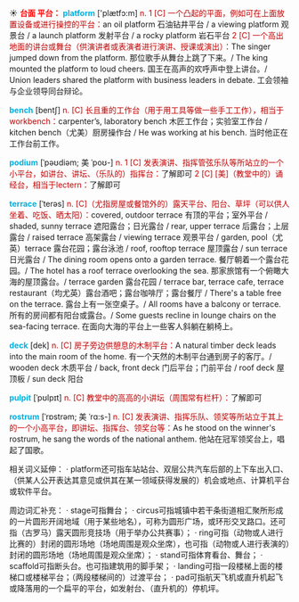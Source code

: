 ☀ <font color="red">**台面 平台：**</font>
<font color="sky blue">**platform**</font> ['plætfɔ:m] 
<font color="#c00000">n. 1 [C] 一个凸起的平面，例如可在上面放置设备或进行操控的平台：</font>an oil platform 石油钻井平台 / a viewing platform 观景台 / a launch platform 发射平台 / a rocky platform 岩石平台 <font color="#c00000">2 [C] 一个高出地面的讲台或舞台（供演讲者或表演者进行演讲、授课或演出）：</font>The singer jumped down from the platform. 那位歌手从舞台上跳了下来。/ The king mounted the platform to loud cheers. 国王在高声的欢呼声中登上讲台。/ Union leaders shared the platform with business leaders in debate. 工会领袖与企业领导同台辩论。

<font color="sky blue">**bench**</font> [bentʃ] 
<font color="#c00000">n. [C] 长且重的工作台（用于用工具等做一些手工工作），相当于workbench：</font>carpenter’s, laboratory bench 木匠工作台；实验室工作台 / kitchen bench（尤美）厨房操作台 / He was working at his bench. 当时他正在工作台前工作。
           
<font color="sky blue">**podium**</font> [ˈpəʊdiəm; 美 ˈpoʊ-]
<font color="#c00000">n. 1 [C] 发表演讲、指挥管弦乐队等所站立的一个小平台，如讲台、讲坛、（乐队的）指挥台：</font>了解即可 <font color="#c00000">2 [C] [美]（教堂中的）诵经台，相当于lectern：</font>了解即可
           
<font color="sky blue">**terrace**</font> [ˈterəs]
<font color="#c00000">n. [C]（尤指房屋或餐馆外的）露天平台、阳台、草坪（可以供人坐着、吃饭、晒太阳）：</font>covered, outdoor terrace 有顶的平台；室外平台 / shaded, sunny terrace 遮阳露台；日光露台 / rear, upper terrace 后露台；上层露台 / raised terrace 高架露台 / viewing terrace 观景平台 / garden, pool（尤英）terrace 露台花园；露台泳池 / roof, rooftop terrace 屋顶露台 / sun terrace 日光露台 / The dining room opens onto a garden terrace. 餐厅朝着一个露台花园。/ The hotel has a roof terrace overlooking the sea. 那家旅馆有一个俯瞰大海的屋顶露台。/ terrace garden 露台花园 / terrace bar, terrace cafe, terrace restaurant（均尤英）露台酒吧；露台咖啡厅；露台餐厅 / There's a table free on the terrace. 露台上有一张空桌子。/ All rooms have a balcony or terrace. 所有的房间都有阳台或露台。/ Some guests recline in lounge chairs on the sea-facing terrace. 在面向大海的平台上一些客人斜躺在躺椅上。
                      
<font color="sky blue">**deck**</font> [dek]
<font color="#c00000">n. [C] 房子旁边供憩息的木制平台：</font>A natural timber deck leads into the main room of the home. 有一个天然的木制平台通到房子的客厅。/ wooden deck 木质平台 / back, front deck 门后平台；门前平台 / roof deck 屋顶板 / sun deck 阳台

<font color="sky blue">**pulpit**</font> [ˈpʊlpɪt]
<font color="#c00000">n. [C] 教堂中的高高的小讲坛（周围常有栏杆）：</font>了解即可

<font color="sky blue">**rostrum**</font> [ˈrɒstrəm; 美 ˈrɑ:s-]
<font color="#c00000">n. [C] 发表演讲、指挥乐队、领奖等所站立于其上的一个小高平台，即讲坛、指挥台、领奖台等：</font>As he stood on the winner's rostrum, he sang the words of the national anthem. 他站在冠军领奖台上，唱起了国歌。

相关词义延伸：
· platform还可指车站站台、双层公共汽车后部的上下车出入口、（供某人公开表达其意见或供其在某一领域获得发展的）机会或地点、计算机平台或软件平台。

周边词汇补充：
· stage可指舞台；
· circus可指城镇中若干条街道相汇聚所形成的一片圆形开阔地域（用于某些地名），可称为圆形广场，或环形交叉路口。还可指（古罗马）露天圆形竞技场（用于举办公共赛事）；
· ring可指（动物或人进行比赛的）封闭的圆形场地（场地周围是观众坐席），也可指（动物或人进行表演的）封闭的圆形场地（场地周围是观众坐席）；
· stand可指体育看台、舞台；
· scaffold可指断头台。也可指建筑用的脚手架；
· landing可指一段楼梯上面的楼梯口或楼梯平台；（两段楼梯间的）过渡平台；
· pad可指航天飞机或直升机起飞或降落用的一个扁平的平台，如发射台、（直升机的）停机坪。

